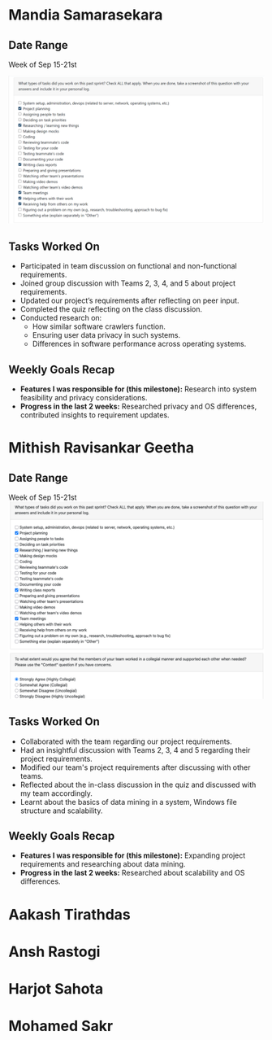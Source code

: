 # Mandia Samarasekara

## Date Range
Week of Sep 15-21st

![Mandira Samarasekara Peer Eval SS](images/MandiraPeerEval.png)

## Tasks Worked On
- Participated in team discussion on functional and non-functional requirements.
- Joined group discussion with Teams 2, 3, 4, and 5 about project requirements.
- Updated our project’s requirements after reflecting on peer input.
- Completed the quiz reflecting on the class discussion.
- Conducted research on:  
  - How similar software crawlers function.
  - Ensuring user data privacy in such systems.
  - Differences in software performance across operating systems.

## Weekly Goals Recap
- **Features I was responsible for (this milestone):** Research into system feasibility and privacy considerations.  
- **Progress in the last 2 weeks:** Researched privacy and OS differences, contributed insights to requirement updates.  


# Mithish Ravisankar Geetha
## Date Range
Week of Sep 15-21st
![Mithish Ravisankar Peer Eval SS](images/MithishW3PeerEval.png)
## Tasks Worked On
- Collaborated with the team regarding our project requirements.
- Had an insightful discussion with Teams 2, 3, 4 and 5 regarding their project requirements.
- Modified our team's project requirements after discussing with other teams.
- Reflected about the in-class discussion in the quiz and discussed with my team accordingly.
- Learnt about the basics of data mining in a system, Windows file structure and scalability.

## Weekly Goals Recap
- **Features I was responsible for (this milestone):** Expanding project requirements and researching about data mining. 
- **Progress in the last 2 weeks:** Researched about scalability and OS differences. 

# Aakash Tirathdas

# Ansh Rastogi

# Harjot Sahota


# Mohamed Sakr

